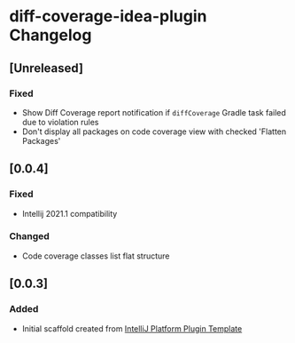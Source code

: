 <!-- Keep a Changelog guide -> https://keepachangelog.com -->

# diff-coverage-idea-plugin Changelog

## [Unreleased]
### Fixed
- Show Diff Coverage report notification if `diffCoverage` Gradle task failed due to violation rules
- Don't display all packages on code coverage view with checked 'Flatten Packages'

## [0.0.4]
### Fixed
- Intellij 2021.1 compatibility
### Changed
- Code coverage classes list flat structure

## [0.0.3]
### Added
- Initial scaffold created from [IntelliJ Platform Plugin Template](https://github.com/JetBrains/intellij-platform-plugin-template)
